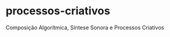 processos-criativos
===================

Composição Algorítmica, Síntese Sonora e Processos Criativos
